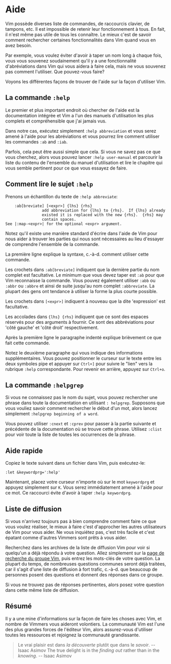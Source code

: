 # Aide

Vim possède diverses liste de commandes, de raccourcis clavier, de tampons, etc. Il est impossible de retenir leur fonctionnement à tous. En fait, il n'est même pas utile de tous les connaître. Le mieux c'est de savoir comment rechercher certaines fonctionnalités dans Vim quand vous en avez besoin.

Par exemple, vous voulez éviter d'avoir à taper un nom long à chaque fois, vous vous souvenez soudainement qu'il y a une fonctionnalité d'abréviations dans Vim qui vous aidera à faire cela, mais ne vous souvenez pas comment l'utiliser. Que pouvez-vous faire?

Voyons les différentes façons de trouver de l'aide sur la façon d'utiliser Vim.

## La commande `:help`

Le premier et plus important endroit où chercher de l'aide est la documentation intégrée et Vim a l'un des manuels d'utilisation les plus complets et compréhensible que j'ai jamais vus.

Dans notre cas, exécutez simplement `:help abbreviation` et vous serez amené à l'aide pour les abréviations et vous pourrez lire comment utiliser les commandes `:ab` and `:iab`.

Parfois, cela peut être aussi simple que cela. Si vous ne savez pas ce que vous cherchez, alors vous pouvez lancer `:help user-manual` et parcourir la liste du contenu de l'ensemble du manuel d'utilisation et lire le chapitre qui vous semble pertinent pour ce que vous essayez de faire.

## Comment lire le sujet `:help`

Prenons un échantillon du texte de `:help abbreviate`:

```
    :ab[breviate] [<expr>] {lhs} {rhs}
                add abbreviation for {lhs} to {rhs}.  If {lhs} already
                existed it is replaced with the new {rhs}.  {rhs} may
                contain spaces.
See |:map-<expr>| for the optional <expr> argument.
```

Notez qu'il existe une manière standard d'écrire dans l'aide de Vim pour nous aider à trouver les parties qui nous sont nécessaires au lieu d'essayer de comprendre l'ensemble de la commande.

La première ligne explique la syntaxe, c.-à-d. comment utiliser cette commande.

Les crochets dans `:ab[breviate]` indiquent que la dernière partie du nom complet est facultative. Le minimum que vous devez taper est `:ab` pour que Vim reconnaisse la commande. Vous pouvez également utiliser `:abb` ou `:abbr` ou `:abbre` et ainsi de suite jusqu'au nom complet `:abbreviate`. La plupart des gens ont tendance à utiliser la forme la plus courte possible.

Les crochets dans `[<expr>]` indiquent à nouveau que la dite 'expression' est facultative.

Les accolades dans `{lhs} {rhs}` indiquent que ce sont des espaces réservés pour des arguments à fournir. Ce sont des abbréviations pour 'côté gauche' et 'côté droit' respectivement.

Après la première ligne le paragraphe indenté explique brièvement ce que fait cette commande.

Notez le deuxième paragraphe qui vous indique des informations supplémentaires. Vous pouvez positionner le curseur sur le texte entre les deux symboles pipe et appuyer sur `Ctrl+]` pour suivre le "lien" vers la rubrique `:help` correspondante. Pour revenir en arrière, appuyez sur `Ctrl+o`.

## La commande `:helpgrep`

Si vous ne connaissez pas le nom du sujet, vous pouvez rechercher une phrase dans toute la documentation en utilisant `: helpgrep`. Supposons que vous vouliez savoir comment rechercher le début d'un mot, alors lancez simplement `:helpgrep beginning of a word`.

Vous pouvez utiliser `:cnext` et `:cprev` pour passer à la partie suivante et précédente de la documentation où se trouve cette phrase. Utilisez `:clist` pour voir toute la liste de toutes les occurrences de la phrase.

## Aide rapide

Copiez le texte suivant dans un fichier dans Vim, puis exécutez-le:

``` viml
:let &keywordprg=':help'
```

Maintenant, placez votre curseur n'importe où sur le mot `keywordprg` et appuyez simplement sur `K`. Vous serez immédiatement amené à l'aide pour ce mot. Ce raccourci évite d'avoir à taper `:help keywordprg`.

## Liste de diffusion

Si vous n'arrivez toujours pas à bien comprendre comment faire ce que vous voulez réaliser, le mieux à faire c'est d'approcher les autres utilisateurs de Vim pour vous aider. Ne vous inquiétez pas, c'est très facile et c'est épatant comme d'autres Vimmers sont prêts à vous aider.

Recherchez dans les archives de la liste de diffusion Vim pour voir si quelqu'un a déjà répondu à votre question. Allez simplement sur la [page de recherche du groupe Vim](http://groups.google.com/group/vim_use), puis entrez les mots-clés de votre question. La plupart du temps, de nombreuses questions communes seront déjà traitées, car il s'agit d'une liste de diffusion à fort trafic, c.-à-d. que beaucoup de personnes posent des questions et donnent des réponses dans ce groupe.

Si vous ne trouvez pas de réponses pertinentes, alors posez votre question dans cette même liste de diffusion.

## Résumé

Il y a une mine d'informations sur la façon de faire les choses avec Vim, et nombre de Vimmers vous aideront volontiers. La communauté Vim est l'une des plus grandes forces de l'éditeur Vim, alors assurez-vous d'utiliser toutes les ressources et rejoignez la communauté grandissante.

> Le vrai plaisir est dans *la découverte* plutôt que dans le *savoir*.
> -- Isaac Asimov
> The true delight is in the *finding out* rather than in the *knowing*.
> -- Isaac Asimov

